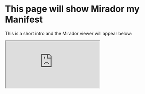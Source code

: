 # This page will show Mirador my Manifest

This is a short intro and the Mirador viewer will appear below:

<iframe src="https://projectmirador.org/embed/?iiif-content=https://iiif-test.github.io/Space/manifests/ganymede-2021-06-07.json"></iframe>
